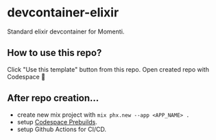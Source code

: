 # devcontainer-elixir 

Standard elixir devcontainer for Momenti.

## How to use this repo?

Click "Use this template" button from this repo.
Open created repo with Codespace 💖

## After repo creation...

* create new mix project with `mix phx.new --app <APP_NAME> .`
* setup [Codespace Prebuilds](https://docs.github.com/en/codespaces/prebuilding-your-codespaces).
* setup Github Actions for CI/CD.
